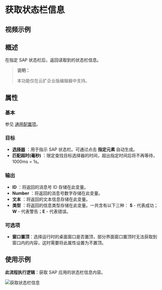# 获取状态栏信息

## 视频示例

## 概述

在指定 SAP 状态栏后，返回读取到的状态栏信息。

> **说明：**
>
> 本功能仅在云扩企业版编辑器中支持。

## 属性

### 基本

参见 [通用配置项](../../Appendix/CommonConfigurationItems.md)。

### 目标

- **[选择器](../../Appendix/Selector.md?_v=v2020.4)** ：用于指示 SAP 状态栏。可通过点击 **指定元素** 自动生成。
- **匹配超时(毫秒)** ：限定查找目标选择器的时间，超出指定时间后将不再等待，1000ms = 1s。

### 输出

- **ID** ：将返回的消息号 ID 存储在此变量。
- **Number** ：将返回的消息号数字存储在此变量。
- **文本** ：将返回的文本信息存储在此变量。
- **类型** ：将返回的信息类型存储在此变量。一共含有以下三种： **S** - 代表成功；**W** - 代表警告；**E** - 代表错误。

### 可选项

- **窗口置顶**：选择运行时的桌面窗口是否置顶，部分界面窗口置顶时无法获取到窗口内的内容，这时需要将此属性设置为不置顶。

## 使用示例

**此流程执行逻辑**：获取 SAP 应用的状态栏信息内容。

![获取状态栏信息](https://docimages.blob.core.chinacloudapi.cn/images/Activities/SAPGetStatus-2.png)
